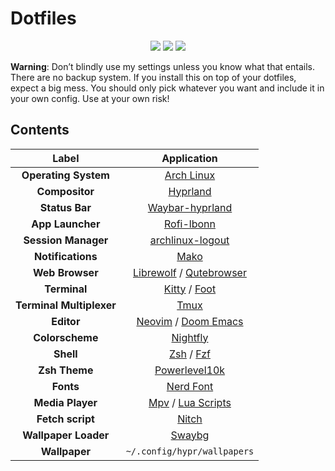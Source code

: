 # Dotfiles
<div align="center">
<img src="https://img.shields.io/github/last-commit/Twilight4/dotfiles?style=for-the-badge&logo=github&color=a6da95&logoColor=D9E0EE&labelColor=302D41"/>
<img src="https://img.shields.io/github/repo-size/Twilight4/dotfiles?style=for-the-badge&logo=dropbox&color=7dc4e4&logoColor=D9E0EE&labelColor=302D41"/>
<img src="https://img.shields.io/github/stars/Twilight4/dotfiles?style=for-the-badge&logo=powerpages&color=cba6f7&logoColor=D9E0EE&labelColor=302D41"/>
</div>

**Warning**: Don’t blindly use my settings unless you know what that entails. There are no backup system. If you install this on top of your dotfiles, expect a big mess. You should only pick whatever you want and include it in your own config. Use at your own risk!

## Contents

|      Label                     |                         Application                        |
| :----------------------------: | :--------------------------------------------------------: | 
| **Operating System**           |     [Arch Linux](https://archlinux.org/)                   |
|    **Compositor**              |     [Hyprland](https://github.com/hyprwm/Hyprland)         |
|    **Status Bar**              |     [Waybar-hyprland](https://github.com/Alexays/Waybar)   |
|   **App Launcher**             |     [Rofi-lbonn](https://github.com/lbonn/rofi)            |
| **Session Manager**            |     [archlinux-logout](https://github.com/arcolinux/archlinux-logout/)   |
|  **Notifications**             |     [Mako](https://github.com/emersion/mako)               |
|   **Web Browser**              |     [Librewolf](https://librewolf.net/) / [Qutebrowser](https://qutebrowser.org/)   |
|     **Terminal**               |     [Kitty](https://sw.kovidgoyal.net/kitty/) / [Foot](https://codeberg.org/dnkl/foot)                 |
|   **Terminal Multiplexer**     |     [Tmux](https://github.com/tmux/tmux)                   |
|  **Editor**                    | [Neovim](https://github.com/neovim/neovim) / [Doom Emacs](https://github.com/doomemacs/doomemacs)                 |
|  **Colorscheme**               | [Nightfly](https://github.com/bluz71/vim-nightfly-colors) |
|  **Shell**                     | [Zsh](https://github.com/zsh-users) / [Fzf](https://github.com/junegunn/fzf) |
|  **Zsh Theme**                 | [Powerlevel10k](https://github.com/romkatv/powerlevel10k)  |
|  **Fonts**                     |     [Nerd Font](https://www.nerdfonts.com/)                |
|  **Media Player**              |     [Mpv](https://mpv.io/) / [Lua Scripts](https://github.com/mpv-player/mpv/wiki/User-Scripts)   |
|  **Fetch script**              |     [Nitch](https://github.com/unxsh/nitch)                |
|  **Wallpaper Loader**          |     [Swaybg](https://github.com/swaywm/swaybg)             |
|  **Wallpaper**                 |     `~/.config/hypr/wallpapers`                            |
